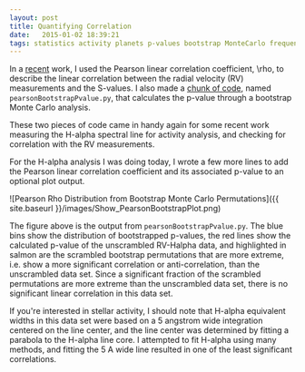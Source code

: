 ```yaml
---
layout: post
title: Quantifying Correlation
date:   2015-01-02 18:39:21
tags: statistics activity planets p-values bootstrap MonteCarlo frequentist
---
```


In a [recent](http://arxiv.org/abs/1411.5374) work, I used the Pearson linear correlation coefficient, \rho, to describe the linear correlation between the radial velocity (RV) measurements and the S-values. I also made a [chunk of code](https://github.com/mattgiguere/pyutil/blob/master/pearsonBootstrapPvalue.py), named `pearsonBootstrapPvalue.py`, that calculates the p-value through a bootstrap Monte Carlo analysis.

These two pieces of code came in handy again for some recent work measuring the H-alpha spectral line for activity analysis, and checking for correlation with the  RV measurements.

For the H-alpha analysis I was doing today, I wrote a few more lines to add the Pearson linear correlation coefficient and its associated p-value to an optional plot output.

![Pearson Rho Distribution from Bootstrap Monte Carlo Permutations]({{ site.baseurl }}/images/Show_PearsonBootstrapPlot.png)

The figure above is the output from `pearsonBootstrapPvalue.py`. The blue bins show the distribution of bootstrapped p-values, the red lines show the calculated p-value of the unscrambled RV-Halpha data, and highlighted in salmon are the scrambled bootstrap permutations that are more extreme, i.e. show a more significant correlation or anti-correlation, than the unscrambled data set. Since a significant fraction of the scrambled permutations are more extreme than the unscrambled data set, there is no significant linear correlation in this data set.

If you're interested in stellar activity, I should note that H-alpha equivalent widths in this data set were based on a 5 angstrom wide integration centered on the line center, and the line center was determined by fitting a parabola to the H-alpha line core. I attempted to fit H-alpha using many methods, and fitting the 5 A wide line  resulted in one of the least significant correlations.
